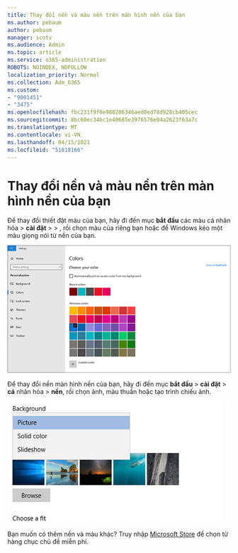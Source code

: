 ```yaml
---
title: Thay đổi nền và màu nền trên màn hình nền của bạn
ms.author: pebaum
author: pebaum
manager: scotv
ms.audience: Admin
ms.topic: article
ms.service: o365-administration
ROBOTS: NOINDEX, NOFOLLOW
localization_priority: Normal
ms.collection: Adm_O365
ms.custom:
- "9001451"
- "3475"
ms.openlocfilehash: fbc231f9f0e980286346aed0ed78d928cb405cec
ms.sourcegitcommit: 8bc60ec34bc1e40685e3976576e04a2623f63a7c
ms.translationtype: MT
ms.contentlocale: vi-VN
ms.lasthandoff: 04/15/2021
ms.locfileid: "51818166"
---
```

# <a name="change-your-desktop-background-and-colors"></a>Thay đổi nền và màu nền trên màn hình nền của bạn

Để thay đổi thiết đặt màu của bạn, hãy đi đến mục **bắt đầu** các màu cá nhân hóa  >  **cài đặt**  >    >  , rồi chọn màu của riêng bạn hoặc để Windows kéo một màu giọng nói từ nền của bạn.

![Cá nhân hóa màu của bạn trong Windows.](media/windows-personalization-colors.png)

Để thay đổi nền màn hình nền của bạn, hãy đi đến mục **bắt đầu**  >  **cài đặt**  >  **cá** nhân hóa  >  **nền**, rồi chọn ảnh, màu thuần hoặc tạo trình chiếu ảnh. 

![Thay đổi nền Windows trên máy tính của bạn.](media/windows-desktop-background.png)

Bạn muốn có thêm nền và màu khác? Truy nhập [Microsoft Store](https://www.microsoft.com/store/collections/windowsthemes) để chọn từ hàng chục chủ đề miễn phí.
